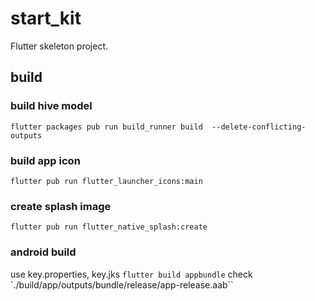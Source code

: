 # start_kit

Flutter skeleton project.

## build

### build hive model 
`flutter packages pub run build_runner build  --delete-conflicting-outputs`

### build app icon
`flutter pub run flutter_launcher_icons:main`

### create splash image
`flutter pub run flutter_native_splash:create`

### android build
use key.properties, key.jks
`flutter build appbundle`
check `./build/app/outputs/bundle/release/app-release.aab``